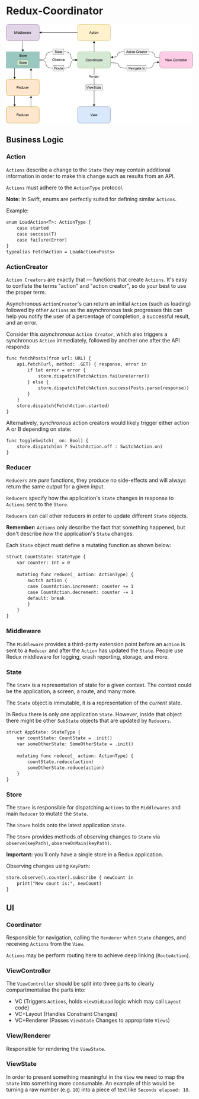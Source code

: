 # Redux-Coordinator

![Redux+Coordinator](https://github.com/ChrisAU/Redux-Coordinator/blob/master/Redux%2BCoordinator.jpg "Redux+Coordinator")

## Business Logic

### Action

`Actions` describe a change to the `State` they may contain additional information in order to make this change such as results from an API.

`Actions` must adhere to the `ActionType` protocol.

**Note:** In Swift, enums are perfectly suited for defining similar `Actions`.

Example:
```
enum LoadAction<T>: ActionType {
    case started
    case success(T)
    case failure(Error)
}
typealias FetchAction = LoadAction<Posts>
```

### ActionCreator

`Action Creators` are exactly that — functions that create `Actions`. It's easy to conflate the terms "action" and "action creator", so do your best to use the proper term.

Asynchronous `ActionCreator`'s can return an initial `Action` (such as loading) followed by other `Actions` as the asynchronous task progresses this can help you notify the user of a percentage of completion, a successful result, and an error.

Consider this _asynchronous_ `Action Creator`, which also triggers a synchronous `Action` immediately, followed by another one after the API responds:

```
func fetchPosts(from url: URL) {
    api.fetch(url, method: .GET) { response, error in
        if let error = error {
            store.dispatch(FetchAction.failure(error))
        } else {
            store.dispatch(FetchAction.success(Posts.parse(response))
        }
    }
    store.dispatch(FetchAction.started)
}
```

Alternatively, _synchronous_ action creators would likely trigger either action A or B depending on state:

```
func toggleSwitch(_ on: Bool) {
    store.dispatch(on ? SwitchAction.off : SwitchAction.on)
}
```

### Reducer

`Reducers` are *pure* functions, they produce no side-effects and will always return the same output for a given input.

`Reducers` specify how the application's `State` changes in response to `Actions` sent to the `Store`.

`Reducers` can call other reducers in order to update different `State` objects.

**Remember:** `Actions` only describe the fact that something happened, but don't describe _how_ the application's `State` changes.

Each `State` object must define a mutating function as shown below:

```
struct CountState: StateType {
    var counter: Int = 0

    mutating func reduce(_ action: ActionType) {
        switch action {
        case CountAction.increment: counter += 1
        case CountAction.decrement: counter -= 1
        default: break
        }
    }
}
```

### Middleware

The `Middleware` provides a third-party extension point before an `Action` is sent to a `Reducer` and after the `Action` has updated the `State`. People use Redux middleware for logging, crash reporting, storage, and more.

### State

The `State` is a representation of state for a given context. The context could be the application, a screen, a route, and many more.

The `State` object is immutable, it is a representation of the _current_ state.

In Redux there is only one application `State`. However, inside that object there might be other `SubState` objects that are updated by `Reducers`.

```
struct AppState: StateType {
    var countState: CountState = .init()
    var someOtherState: SomeOtherState = .init()

    mutating func reduce(_ action: ActionType) {
        countState.reduce(action)
        someOtherState.reduce(action)
    }
}
```

### Store

The `Store` is responsible for dispatching `Actions` to the `Middlewares` and main `Reducer` to mutate the `State`.

The `Store` holds onto the latest application `State`.

The `Store` provides methods of observing changes to `State` via `observe(keyPath)`, `observeOnMain(keyPath)`.

**Important:** you'll only have a single store in a Redux application.

Observing changes using `KeyPath`:
```
store.observe(\.counter).subscribe { newCount in
    print("New count is:", newCount)
}
```

## UI

### Coordinator

Responsible for navigation, calling the `Renderer` when `State` changes, and receiving `Actions` from the `View`.

`Actions` may be perform routing here to achieve deep linking (`RouteAction`).

### ViewController

The `ViewController` should be split into three parts to clearly compartmentalise the parts into:
- VC (Triggers `Actions`, holds `viewDidLoad` logic which may call `Layout` code)
- VC+Layout (Handles Constraint Changes)
- VC+Renderer (Passes `ViewState` Changes to appropriate `Views`)

### View/Renderer

Responsible for rendering the `ViewState`. 

### ViewState

In order to present something meaningful in the `View` we need to map the `State` into something more consumable. An example of this would be turning a raw number (e.g. `10`) into a piece of text like `Seconds elapsed: 10`.
